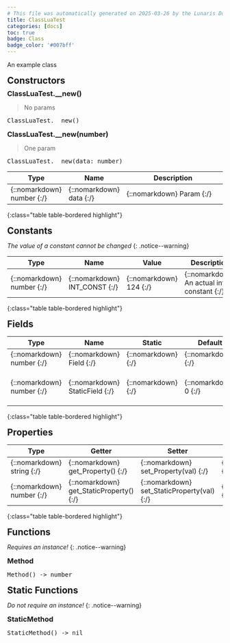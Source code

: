 ```yaml
---
# This file was automatically generated on 2025-03-26 by the Lunaris Documentation Generator
title: ClassLuaTest
categories: [docs]
toc: true
badge: Class
badge_color: '#007bff'
---
```

<style>
h2 {
    margin-top: 1rem;
    margin-bottom: 0.5rem;
    padding: 0;
}

h3 {
    margin-top: 0.25rem;
    margin-bottom: 0.25rem;
}

.notice--warning {
    margin-top: 0.25rem !important;
    margin-bottom: 1rem !important;
}
table {width: 100%; }
td {width: 1px; }
td:last-child {width: 100%; }
#main {max-width: 1500px !important;}
</style>
            
An example class

## Constructors
### ClassLuaTest.__new()
> No params
<div class ="highlighter-rouge">
<div class ="highlight">
<pre class ="highlight">
<span class='nf'>ClassLuaTest.__new</span>()
</pre>
</div>
</div>

### ClassLuaTest.__new(number)
> One param
<div class ="highlighter-rouge">
<div class ="highlight">
<pre class ="highlight">
<span class='nf'>ClassLuaTest.__new</span>(<span class='o'>data</span>: <span class='kt'>number</span>)
</pre>
</div>
</div>

| Type | Name | Description
| --- | --- | --- |
| {::nomarkdown} <span class='kt'>number</span> {:/} | {::nomarkdown} <span class='o'>data</span> {:/} | {::nomarkdown} <span class='c'>Param</span> {:/} |
{:class="table table-bordered highlight"}

## Constants
*The value of a constant cannot be changed*
{: .notice--warning}

| Type | Name | Value | Description
| --- | --- | --- | --- |
| {::nomarkdown} <span class='kt'>number</span> {:/} | {::nomarkdown} <span class='o'>INT_CONST</span> {:/} | {::nomarkdown} <span class='m'>124</span> {:/} | {::nomarkdown} <span class='c'>An actual int constant</span> {:/} |
{:class="table table-bordered highlight"}

## Fields

| Type | Name | Static | Default | Description |
| --- | --- | --- | --- | --- |
| {::nomarkdown} <span class='kt'>number</span> {:/} | {::nomarkdown} <span class='o'>Field</span> {:/} | {::nomarkdown}   {:/} | {::nomarkdown}  {:/} | {::nomarkdown} <span class='c'></span> {:/} |
| {::nomarkdown} <span class='kt'>number</span> {:/} | {::nomarkdown} <span class='o'>StaticField</span> {:/} | {::nomarkdown} <i class ='fas fa-check'></i>  {:/} | {::nomarkdown} <span class='m'>0</span> {:/} | {::nomarkdown} <span class='c'>Yes it also has documentation</span> {:/} |
{:class="table table-bordered highlight"}

## Properties

| Type | Getter | Setter | Static | Default | Description |
| --- | --- | --- | --- | --- | --- |
| {::nomarkdown} <span class='kt'>string</span> {:/} | {::nomarkdown} <span class='nf'>get_Property</span>() {:/} | {::nomarkdown} <span class='nf'>set_Property</span>(<span class='o'>val</span>) {:/} | {::nomarkdown}   {:/} | {::nomarkdown}  {:/} | {::nomarkdown} <span class='c'></span> {:/} |
| {::nomarkdown} <span class='kt'>number</span> {:/} | {::nomarkdown} <span class='nf'>get_StaticProperty</span>() {:/} | {::nomarkdown} <span class='nf'>set_StaticProperty</span>(<span class='o'>val</span>) {:/} | {::nomarkdown} <i class ='fas fa-check'></i>  {:/} | {::nomarkdown} <span class='m'>0</span> {:/} | {::nomarkdown} <span class='c'></span> {:/} |
{:class="table table-bordered highlight"}

## Functions
*Requires an instance!*
{: .notice--warning}

### Method
<div class ="highlighter-rouge">
<div class ="highlight">
<pre class ="highlight">
<span class='nf'>Method</span>() -> <span class='kt'>number</span>
</pre>
</div>
</div>

## Static Functions
*Do not require an instance!*
{: .notice--warning}

### StaticMethod
<div class ="highlighter-rouge">
<div class ="highlight">
<pre class ="highlight">
<span class='nf'>StaticMethod</span>() -> <span class='kt'>nil</span>
</pre>
</div>
</div>

